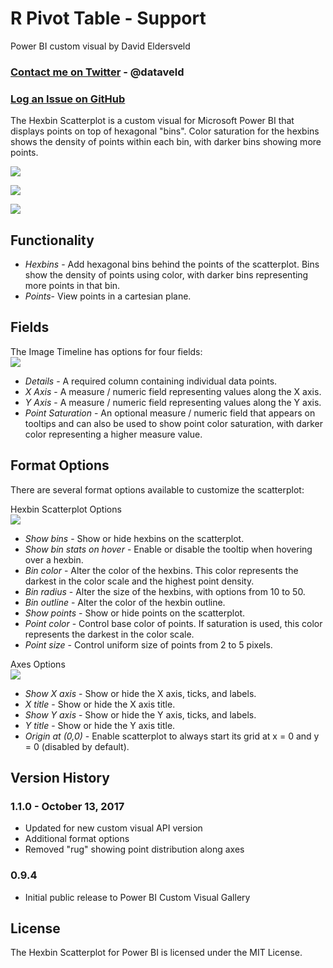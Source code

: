 # R Pivot Table - Support

Power BI custom visual by David Eldersveld  

### [Contact me on Twitter](https://twitter.com/dataveld) - @dataveld 
### [Log an Issue on GitHub](https://github.com/deldersveld/pbiHexbinScatterplot/issues)  

The Hexbin Scatterplot is a custom visual for Microsoft Power BI that displays points on top of hexagonal "bins". Color saturation for the hexbins shows the density of points within each bin, with darker bins showing more points.  

![](https://raw.githubusercontent.com/deldersveld/pbiHexbinScatterplot/master/assets/hexbin1.PNG)  

![](https://raw.githubusercontent.com/deldersveld/pbiHexbinScatterplot/master/assets/hexbin2.PNG)  

![](https://raw.githubusercontent.com/deldersveld/pbiHexbinScatterplot/master/assets/hexbin3.PNG)  

## Functionality  
- *Hexbins* - Add hexagonal bins behind the points of the scatterplot. Bins show the density of points using color, with darker bins representing more points in that bin.
- *Points*- View points in a cartesian plane.

## Fields
The Image Timeline has options for four fields:  
![](https://raw.githubusercontent.com/deldersveld/pbiHexbinScatterplot/master/assets/fields.PNG)  
- *Details* - A required column containing individual data points.
- *X Axis* - A measure / numeric field representing values along the X axis.
- *Y Axis* - A measure / numeric field representing values along the Y axis.
- *Point Saturation* - An optional measure / numeric field that appears on tooltips and can also be used to show point color saturation, with darker color representing a higher measure value.

## Format Options  
There are several format options available to customize the scatterplot:  

Hexbin Scatterplot Options  
![](https://raw.githubusercontent.com/deldersveld/pbiHexbinScatterplot/master/assets/format-options-hexbin.PNG) 
- *Show bins* - Show or hide hexbins on the scatterplot.
- *Show bin stats on hover* - Enable or disable the tooltip when hovering over a hexbin.
- *Bin color* - Alter the color of the hexbins. This color represents the darkest in the color scale and the highest point density.
- *Bin radius* - Alter the size of the hexbins, with options from 10 to 50.
- *Bin outline* - Alter the color of the hexbin outline.
- *Show points* - Show or hide points on the scatterplot.
- *Point color* - Control base color of points. If saturation is used, this color represents the darkest in the color scale.
- *Point size* - Control uniform size of points from 2 to 5 pixels.

Axes Options  
![](https://raw.githubusercontent.com/deldersveld/pbiHexbinScatterplot/master/assets/format-options-axes.PNG) 
- *Show X axis* - Show or hide the X axis, ticks, and labels.
- *X title* - Show or hide the X axis title.
- *Show Y axis* - Show or hide the Y axis, ticks, and labels.
- *Y title* - Show or hide the Y axis title.
- *Origin at (0,0)* - Enable scatterplot to always start its grid at x = 0 and y = 0 (disabled by default).

## Version History  
### 1.1.0 - October 13, 2017
- Updated for new custom visual API version
- Additional format options
- Removed "rug" showing point distribution along axes
### 0.9.4
- Initial public release to Power BI Custom Visual Gallery


## License  
The Hexbin Scatterplot for Power BI is licensed under the MIT License.
